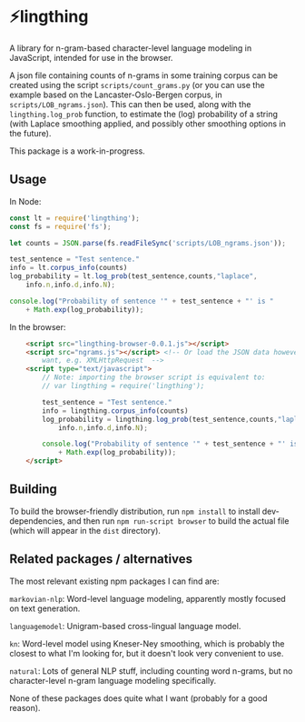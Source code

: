 # ⚡lingthing 

A library for n-gram-based character-level language modeling in JavaScript,
intended for use in the browser.

A json file containing counts of n-grams in some training corpus can be
created using the script `scripts/count_grams.py` (or you can use the
example based on the Lancaster-Oslo-Bergen corpus, in 
`scripts/LOB_ngrams.json`).  This can then be
used, along with the `lingthing.log_prob` function, to estimate
the (log) probability of a string (with Laplace smoothing applied, and
possibly other smoothing options in the future).

This package is a work-in-progress.

## Usage
In Node:
```javascript
const lt = require('lingthing');
const fs = require('fs');

let counts = JSON.parse(fs.readFileSync('scripts/LOB_ngrams.json'));

test_sentence = "Test sentence."
info = lt.corpus_info(counts)
log_probability = lt.log_prob(test_sentence,counts,"laplace",
    info.n,info.d,info.N);

console.log("Probability of sentence '" + test_sentence + "' is " 
    + Math.exp(log_probability));
```

In the browser:
```html
    <script src="lingthing-browser-0.0.1.js"></script>
    <script src="ngrams.js"></script> <!-- Or load the JSON data however you
        want, e.g. XMLHttpRequest  -->
    <script type="text/javascript">
        // Note: importing the browser script is equivalent to:
        // var lingthing = require('lingthing');

        test_sentence = "Test sentence."
        info = lingthing.corpus_info(counts)
        log_probability = lingthing.log_prob(test_sentence,counts,"laplace",
            info.n,info.d,info.N);

        console.log("Probability of sentence '" + test_sentence + "' is " 
            + Math.exp(log_probability));
    </script>
```

## Building
To build the browser-friendly distribution, run `npm install` to
install dev-dependencies, and then run `npm run-script browser` to build
the actual file (which will appear in the `dist` directory).

## Related packages / alternatives
The most relevant existing npm packages I can find are:

`markovian-nlp`: Word-level language modeling, apparently mostly focused on text generation.

`languagemodel`: Unigram-based cross-lingual language model.

`kn`: Word-level model using Kneser-Ney smoothing, which is probably the closest to what I'm looking for, but it doesn't look very convenient to use.

`natural`: Lots of general NLP stuff, including counting word n-grams, but no character-level n-gram language modeling specifically.

None of these packages does quite what I want (probably for a good
reason).
